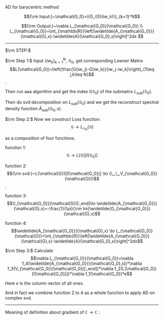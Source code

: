 AD for barycentric method

$${\rm Input:}~\mathcal{G_0}=\{G_{0}(iw_k)\}_{k=1}^N$$

$${\rm Output:}~\nabla L_{\mathcal{G_0}}(\mathcal{G_0}) \\ L_{\mathcal{G_0}}=\int_{\mathbb{R}}\left|\widetilde{A_{\mathcal{G_0}}}(\mathcal{G},x)-\widetilde{A}(\mathcal{G_0},x)\right|^2dx $$

-------
$\rm STEP:$

$\rm Step 1:$ 
Input $\{iw_k\}_{k=1}^N,~\mathcal{G_0}$, get corresponding Lowner Matrix 
$$L(\mathcal{G_0})=\left(\frac{G(iw_j)-G(iw_k)}{iw_j-iw_k}\right)_{1\leq j,k\leq N}$$.

Then run aaa algorithm and get the index $I(\mathcal{G_0})$ of the submatrix $L_{sub}(\mathcal{G_0})$.

Then do svd decomposition on $L_{sub}(\mathcal{G_0})$ and we get the reconstruct spectral density function $\widetilde{A}_{sub}(\mathcal{G_0},x)$.

$\rm Step 2:$
Now we construct Loss function: 
$$\mathcal{G}\to L_{\mathcal{G_0}}(\mathcal{G})$$

as a composition of four functions.

function 1: 
$$\mathcal{G}\to L(\mathcal{G})[I(\mathcal{G_0})]$$

function 2: 
$${\rm svd:}~L(\mathcal{G})[I(\mathcal{G_0})] \to (\_,\_,V_{\mathcal{G_0}}(\mathcal{G}))$$.

function 3: 
$$V_{\mathcal{G_0}}(\mathcal{G})[:,end]\to \widetilde{A_{\mathcal{G_0}}}(\mathcal{G},x)=-\frac{1}{\pi}{\rm Im}\widetilde{G_{\mathcal{G_0}}}(\mathcal{G},x)$$

function 4:
$$\widetilde{A_{\mathcal{G_0}}}(\mathcal{G},x) \to L_{\mathcal{G_0}}(\mathcal{G})=\int_{\mathbb{R}}\left|\widetilde{A_{\mathcal{G_0}}}(\mathcal{G},x)-\widetilde{A}(\mathcal{G_0},x)\right|^2dx$$

$\rm Step 3:$
Calculate 
$$\nabla L_{\mathcal{G_0}}(\mathcal{G_0})=\nabla f_4(\widetilde{A_{\mathcal{G_0}}}(\mathcal{G_0},x))*\nabla f_3(V_{\mathcal{G_0}}(\mathcal{G_0})[:,end])*\nabla f_2(L(\mathcal{G_0})[I(\mathcal{G_0})])*\nabla f_1(\mathcal{G_0})*e$$

Here $e$ is the column vector of all ones.

And in fact we combine function 2 to 4 as a whole function to apply AD on complex svd.

------
Meaning of definition about gradient of $\mathbb{C}\to \mathbb{C}$ :


